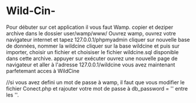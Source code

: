 # Wild-Cin-
Pour débuter sur cet application il vous faut Wamp. 
copier et deziper archive dans le dossier user/wamp/www/
Ouvrez wamp, ouvrez votre navigateur internet et tapez 127.0.0.1/phpmyadmin
cliquer sur nouvelle base de données, nommer la wildcine
cliquer sur la base wildcine et puis sur importer, choisir un fichier et choisiser le fichier wildcine.sql disponible dans cette archive. appuyer sur exécuter
ouvrez une nouvelle page de navigateur et aller à l'adresse 127.0.0.1/wildcine
vous avez maintenant parfetemant acces à WildCine

//si vous avez defini un mot de passe à wamp, il faut que vous modifier le fichier Conect.php et rajouter votre mot de passe à db_password = '' entre les ''. 
